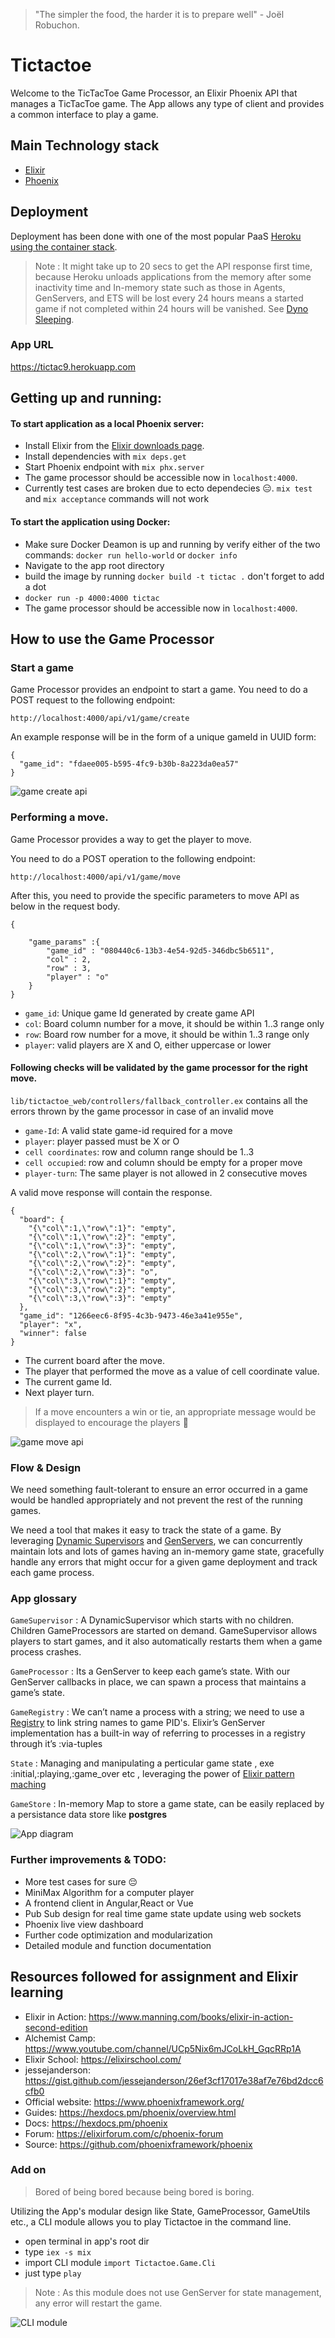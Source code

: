 
> "The simpler the food, the harder it is to prepare well" - Joël Robuchon.

# Tictactoe

Welcome to the TicTacToe Game Processor, an Elixir Phoenix API that manages a TicTacToe game. The App allows any type of client and provides a common interface to play a game.

## Main Technology stack

*  [Elixir](https://elixir-lang.org/)
*  [Phoenix](https://www.phoenixframework.org/)

## Deployment

Deployment has been done with one of the most popular PaaS [Heroku using the container stack](https://hexdocs.pm/phoenix/heroku.html).

> Note :  It might take up to 20 secs to get the API response first time, because Heroku unloads applications from the memory after some inactivity time and In-memory state such as those in Agents, GenServers, and ETS will be lost every 24 hours means a started game if not completed within 24 hours will be vanished.
See [Dyno Sleeping](https://devcenter.heroku.com/articles/free-dyno-hours#dyno-sleeping).

### App URL
https://tictac9.herokuapp.com

## Getting up and running:

#### To start application as a local Phoenix server:

  * Install Elixir from the [Elixir downloads page](https://elixir-lang.org/install.html).
  * Install dependencies with `mix deps.get`
  * Start Phoenix endpoint with `mix phx.server`
  * The game processor should be accessible now in `localhost:4000`.
  * Currently test cases are broken due to ecto dependecies 😑. `mix test` and  `mix acceptance` commands will not work

#### To start the application using Docker:

* Make sure Docker Deamon is up and running by verify either of the two commands: `docker run hello-world` or `docker info`
* Navigate to the app root directory
* build the image by running `docker build -t tictac .`  don't forget to add a dot 
* `docker run -p 4000:4000 tictac`
* The game processor should be accessible now in `localhost:4000`.

## How to use the Game Processor

### Start a game

Game Processor provides an endpoint to start a game. You need to do a POST request to the following endpoint:
```
http://localhost:4000/api/v1/game/create
```
An example response will be in the form of a unique gameId in UUID form:
```
{
  "game_id": "fdaee005-b595-4fc9-b30b-8a223da0ea57"
}
```

![game create api](https://contattafiles.s3.us-west-1.amazonaws.com/tnt35933/7QLZBhBaWaVFkUd/tictactoe-1621931180727.gif "Game create API")


### Performing a move.

Game Processor provides a way to get the player to move.

You need to do a POST operation to the following endpoint:

```
http://localhost:4000/api/v1/game/move
```
After this, you need to provide the specific parameters to move API as below in the request body. 

```
{
    
    "game_params" :{
        "game_id" : "080440c6-13b3-4e54-92d5-346dbc5b6511",
        "col" : 2,
        "row" : 3,
        "player" : "o"
    }
}
```
* `game_id`: Unique game Id generated by create game API 
* `col`: Board column number for a move, it should be within 1..3 range only 
* `row`: Board row number for a move, it should be within 1..3 range only 
* `player`: valid players are X and O, either uppercase or lower

#### Following checks will be validated by the game processor for the right move.

`lib/tictactoe_web/controllers/fallback_controller.ex` contains all the errors thrown by the game processor in case of an invalid move

* `game-Id`: A valid state game-id required for a move
* `player`: player passed must be X or O
* `cell coordinates`: row and column range should be 1..3 
* `cell occupied`: row and column should be empty for a proper move
* `player-turn`: The same player is not allowed in 2 consecutive moves 

A valid move response will contain the response.
```
{
  "board": {
    "{\"col\":1,\"row\":1}": "empty",
    "{\"col\":1,\"row\":2}": "empty",
    "{\"col\":1,\"row\":3}": "empty",
    "{\"col\":2,\"row\":1}": "empty",
    "{\"col\":2,\"row\":2}": "empty",
    "{\"col\":2,\"row\":3}": "o",
    "{\"col\":3,\"row\":1}": "empty",
    "{\"col\":3,\"row\":2}": "empty",
    "{\"col\":3,\"row\":3}": "empty"
  },
  "game_id": "1266eec6-8f95-4c3b-9473-46e3a41e955e",
  "player": "x",
  "winner": false
}
```
* The current board after the move.
* The player that performed the move as a value of cell coordinate value.
* The current game Id.
* Next player turn.

> If a move encounters a win or tie, an appropriate message would be displayed to encourage the players 🎉 


![game move api](https://contattafiles.s3.us-west-1.amazonaws.com/tnt35933/j88dMKfpDTLYc6A/tictactoe-1621936789185.gif "Game move API")

### Flow & Design

We need something fault-tolerant to ensure an error occurred in a game would be handled appropriately and not prevent the rest of the running games. 

 We need a tool that makes it easy to track the state of a game. By leveraging [Dynamic Supervisors](https://hexdocs.pm/elixir/1.12/DynamicSupervisor.html) and [GenServers](https://hexdocs.pm/elixir/GenServer.html), we can concurrently maintain lots and lots of games having an in-memory game state, gracefully handle any errors that might occur for a given game deployment and track each game process.

### App glossary

`GameSupervisor` :  A DynamicSupervisor which starts with no children. Children GameProcessors are started on demand. GameSupervisor allows players to start games, and it also automatically restarts them when a game process crashes. 

`GameProcessor` : Its a GenServer to keep each game’s state. With our GenServer callbacks in place, we can spawn a process that maintains a game’s state.

`GameRegistry` : 
We can’t name a process with a string; we need to use a [Registry](https://hexdocs.pm/elixir/master/Registry.html) to link string names to game PID's. Elixir’s GenServer implementation has a built-in way of referring to processes in a registry through it’s :via-tuples

`State` : Managing and manipulating a perticular game state , exe :initial,:playing,:game_over etc , leveraging the power of [Elixir pattern maching](https://elixir-lang.org/getting-started/pattern-matching.html)

`GameStore` : In-memory Map to store a game state, can be easily replaced by a persistance data store like **postgres**

![App diagram](https://contattafiles.s3.us-west-1.amazonaws.com/tnt35933/y1rZc5KimgiBVvd/unchain-tictac.jpg "App architecture")


### Further improvements & TODO:
* More test cases for sure 😔
* MiniMax Algorithm for a computer player
* A frontend client in Angular,React or Vue
* Pub Sub design for real time game state update using web sockets
* Phoenix live view dashboard 
* Further code optimization and modularization
* Detailed module and function documentation


## Resources followed for assignment and Elixir learning

  * Elixir in Action: https://www.manning.com/books/elixir-in-action-second-edition
  * Alchemist Camp: https://www.youtube.com/channel/UCp5Nix6mJCoLkH_GqcRRp1A
  * Elixir School: https://elixirschool.com/
  * jessejanderson: https://gist.github.com/jessejanderson/26ef3cf17017e38af7e76bd2dcc6cfb0
  * Official website: https://www.phoenixframework.org/
  * Guides: https://hexdocs.pm/phoenix/overview.html
  * Docs: https://hexdocs.pm/phoenix
  * Forum: https://elixirforum.com/c/phoenix-forum
  * Source: https://github.com/phoenixframework/phoenix

### Add on

> Bored of being bored because being bored is boring.

Utilizing the App's modular design like  State, GameProcessor, GameUtils etc., a CLI module allows you to play Tictactoe in the command line.

* open terminal in app's root dir
* type `iex -s mix`
* import CLI module `import Tictactoe.Game.Cli`
* just type `play`

> Note : As this module does not use GenServer for state management, any error will restart the game.

![CLI module](https://contattafiles.s3.us-west-1.amazonaws.com/tnt35933/fFvIhXvMKY5Vr6H/tictactoe-1621955308465.gif "CLI Tictactoe")